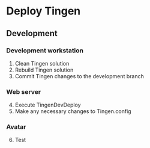 # Deploy Tingen

## Development

### Development workstation

1. Clean Tingen solution
2. Rebuild Tingen solution
3. Commit Tingen changes to the development branch

### Web server

4. Execute TingenDevDeploy
5. Make any necessary changes to Tingen.config

### Avatar

6. Test